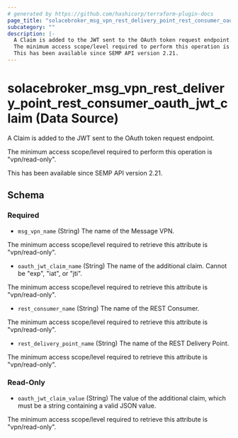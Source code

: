 ```yaml
---
# generated by https://github.com/hashicorp/terraform-plugin-docs
page_title: "solacebroker_msg_vpn_rest_delivery_point_rest_consumer_oauth_jwt_claim Data Source - solacebroker"
subcategory: ""
description: |-
  A Claim is added to the JWT sent to the OAuth token request endpoint.
  The minimum access scope/level required to perform this operation is "vpn/read-only".
  This has been available since SEMP API version 2.21.
---
```


# solacebroker_msg_vpn_rest_delivery_point_rest_consumer_oauth_jwt_claim (Data Source)

A Claim is added to the JWT sent to the OAuth token request endpoint.



The minimum access scope/level required to perform this operation is "vpn/read-only".

This has been available since SEMP API version 2.21.



<!-- schema generated by tfplugindocs -->
## Schema

### Required

- `msg_vpn_name` (String) The name of the Message VPN.

The minimum access scope/level required to retrieve this attribute is "vpn/read-only".
- `oauth_jwt_claim_name` (String) The name of the additional claim. Cannot be "exp", "iat", or "jti".

The minimum access scope/level required to retrieve this attribute is "vpn/read-only".
- `rest_consumer_name` (String) The name of the REST Consumer.

The minimum access scope/level required to retrieve this attribute is "vpn/read-only".
- `rest_delivery_point_name` (String) The name of the REST Delivery Point.

The minimum access scope/level required to retrieve this attribute is "vpn/read-only".

### Read-Only

- `oauth_jwt_claim_value` (String) The value of the additional claim, which must be a string containing a valid JSON value.

The minimum access scope/level required to retrieve this attribute is "vpn/read-only".
